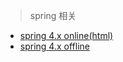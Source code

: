 > spring 相关

- [spring 4.x online(html)](https://docs.spring.io/spring/docs/4.3.21.RELEASE/spring-framework-reference/htmlsingle/)
- [spring 4.x offline](spring-framework-reference.pdf)
